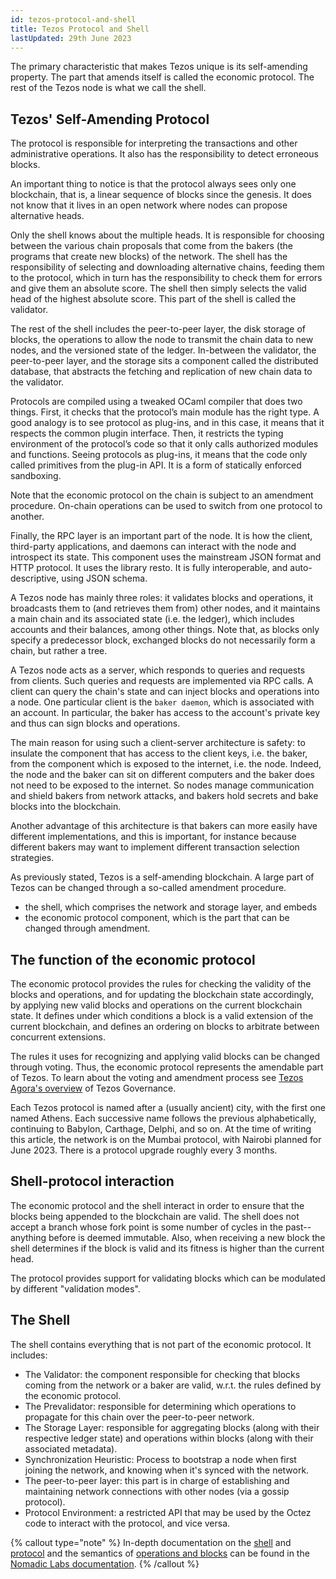 ```yaml
---
id: tezos-protocol-and-shell
title: Tezos Protocol and Shell
lastUpdated: 29th June 2023
---
```


The primary characteristic that makes Tezos unique is its self-amending property. The part that amends itself is called the economic protocol. The rest of the Tezos node is what we call the shell.

## Tezos' Self-Amending Protocol

The protocol is responsible for interpreting the transactions and other administrative operations. It also has the responsibility to detect erroneous blocks.

An important thing to notice is that the protocol always sees only one blockchain, that is, a linear sequence of blocks since the genesis. It does not know that it lives in an open network where nodes can propose alternative heads.

Only the shell knows about the multiple heads. It is responsible for choosing between the various chain proposals that come from the bakers (the programs that create new blocks) of the network. The shell has the responsibility of selecting and downloading alternative chains, feeding them to the protocol, which in turn has the responsibility to check them for errors and give them an absolute score. The shell then simply selects the valid head of the highest absolute score. This part of the shell is called the validator.

The rest of the shell includes the peer-to-peer layer, the disk storage of blocks, the operations to allow the node to transmit the chain data to new nodes, and the versioned state of the ledger. In-between the validator, the peer-to-peer layer, and the storage sits a component called the distributed database, that abstracts the fetching and replication of new chain data to the validator.

Protocols are compiled using a tweaked OCaml compiler that does two things. First, it checks that the protocol’s main module has the right type. A good analogy is to see protocol as plug-ins, and in this case, it means that it respects the common plugin interface. Then, it restricts the typing environment of the protocol’s code so that it only calls authorized modules and functions. Seeing protocols as plug-ins, it means that the code only called primitives from the plug-in API. It is a form of statically enforced sandboxing.

Note that the economic protocol on the chain is subject to an amendment procedure. On-chain operations can be used to switch from one protocol to another. 

Finally, the RPC layer is an important part of the node. It is how the client, third-party applications, and daemons can interact with the node and introspect its state. This component uses the mainstream JSON format and HTTP protocol. It uses the library resto. It is fully interoperable, and auto-descriptive, using JSON schema.

A Tezos node has mainly three roles: it validates blocks and operations, it broadcasts them to (and retrieves them from) other nodes, and it maintains a main chain and its associated state (i.e. the ledger), which
includes accounts and their balances, among other things. Note that, as blocks only specify a predecessor block, exchanged blocks do not necessarily form a chain, but rather a tree.

A Tezos node acts as a server, which responds to queries and requests from clients. Such queries and requests are implemented via RPC calls. A client can query the chain's state and can inject blocks and operations into a
node. One particular client is the `baker daemon`, which is associated with an account. In particular, the baker has access to the account's private key and thus can sign blocks and operations.

The main reason for using such a client-server architecture is safety: to insulate the component that has access to the client keys, i.e. the baker, from the component which is exposed to the internet, i.e. the
node. Indeed, the node and the baker can sit on different computers and the baker does not need to be exposed to the internet. So nodes manage communication and shield bakers from network attacks, and bakers hold
secrets and bake blocks into the blockchain.

Another advantage of this architecture is that bakers can more easily have different implementations, and this is important, for instance because different bakers may want to implement different transaction
selection strategies.

As previously stated, Tezos is a self-amending blockchain. A large part of Tezos can be changed through a so-called amendment procedure.

-   the shell, which comprises the network and storage layer, and embeds
-   the economic protocol component, which is the part that can be
    changed through amendment.

## The function of the economic protocol

The economic protocol provides the rules for checking the validity of the blocks and operations, and for updating the blockchain state accordingly, by applying new valid blocks and operations on the current blockchain state. It defines under which conditions a block is a valid extension of the current blockchain, and defines an ordering on blocks to arbitrate between concurrent extensions.

The rules it uses for recognizing and applying valid blocks can be changed through voting. Thus, the economic protocol represents the amendable part of Tezos. To learn about the voting and amendment process see [Tezos Agora's overview](https://www.tezosagora.org/learn) of Tezos Governance. 

Each Tezos protocol is named after a (usually ancient) city, with the first one named Athens. Each successive name follows the previous alphabetically, continuing to Babylon, Carthage, Delphi, and so on. At the time of writing this article, the network is on the Mumbai protocol, with Nairobi planned for June 2023. There is a protocol upgrade roughly every 3 months. 

## Shell-protocol interaction 

The economic protocol and the shell interact in order to ensure that the blocks being appended to the blockchain are valid. The shell does not accept a branch whose fork point is some number of cycles in the past--anything before is deemed immutable. Also, when receiving a new block the shell determines if the block is valid and its fitness is higher than the current head. 

The protocol provides support for validating blocks which can be modulated by different "validation modes".


## The Shell 

The shell contains everything that is not part of the economic protocol. It includes: 

- The Validator: the component responsible for checking that blocks coming from the network or a baker are valid, w.r.t. the rules defined by the economic protocol.
- The Prevalidator: responsible for determining which operations to propagate for this chain over the peer-to-peer network.
- The Storage Layer: responsible for aggregating blocks (along with their respective ledger state) and operations within blocks (along with their associated metadata).
- Synchronization Heuristic: Process to bootstrap a node when first joining the network, and knowing when it's synced with the network. 
- The peer-to-peer layer: this part is in charge of establishing and maintaining network connections with other nodes (via a gossip protocol).
- Protocol Environment: a restricted API that may be used by the Octez code to interact with the protocol, and vice versa.


{% callout type="note" %}
In-depth documentation on the [shell](https://tezos.gitlab.io/shell/the_big_picture.html) and [protocol](https://tezos.gitlab.io/active/protocol.html) and the semantics of [operations and blocks](https://tezos.gitlab.io/active/blocks_ops.html) can be found in the [Nomadic Labs documentation](https://tezos.gitlab.io/index.html). 
{% /callout %}
